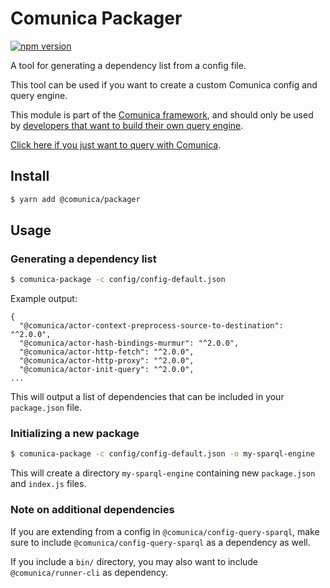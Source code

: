 # Comunica Packager

[![npm version](https://badge.fury.io/js/%40comunica%2Fpackager.svg)](https://www.npmjs.com/package/@comunica/packager)

A tool for generating a dependency list from a config file.

This tool can be used if you want to create a custom Comunica config and query engine.

This module is part of the [Comunica framework](https://github.com/comunica/comunica),
and should only be used by [developers that want to build their own query engine](https://comunica.dev/docs/modify/).

[Click here if you just want to query with Comunica](https://comunica.dev/docs/query/).

## Install

```bash
$ yarn add @comunica/packager
```

## Usage

### Generating a dependency list

```bash
$ comunica-package -c config/config-default.json
```

Example output:
```text
{
  "@comunica/actor-context-preprocess-source-to-destination": "^2.0.0",
  "@comunica/actor-hash-bindings-murmur": "^2.0.0",
  "@comunica/actor-http-fetch": "^2.0.0",
  "@comunica/actor-http-proxy": "^2.0.0",
  "@comunica/actor-init-query": "^2.0.0",
...
```

This will output a list of dependencies that can be included in your `package.json` file.

### Initializing a new package

```bash
$ comunica-package -c config/config-default.json -o my-sparql-engine
```

This will create a directory `my-sparql-engine` containing new `package.json` and `index.js` files.

### Note on additional dependencies

If you are extending from a config in `@comunica/config-query-sparql`,
make sure to include `@comunica/config-query-sparql` as a dependency as well.

If you include a `bin/` directory, you may also want to include `@comunica/runner-cli` as dependency.
